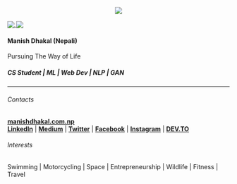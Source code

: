 <p align="center"> 
 <img src="https://profile-counter.glitch.me/manishdhakal/count.svg"/>
</p>

<a href="https://github.com/manishdhakal">
  <img align="center" src="https://github-readme-stats-teal.vercel.app/api?username=manishdhakal&show_icons=truet&include_all_commits=True&hide=contribs"/>
</a>

<a href="https://github.com/manishdhakal">
  <img align="center" src="https://github-readme-stats-teal.vercel.app/api/top-langs/?username=manishdhakal&layout=compact" />
</a>

#### Manish Dhakal (Nepali)
Pursuing The Way of Life
##### CS Student | ML | Web Dev | NLP | GAN
----
###### Contacts
[**manishdhakal.com.np**](https://manishdhakal.com.np)
<br/>
[**LinkedIn**](https://www.linkedin.com/in/manishdhakal521/) |  [**Medium**](https://medium.com/@manishdhakal) | [**Twitter**](https://twitter.com/mns_dkl)  | [**Facebook**](https://www.facebook.com/manish.dhakal2/) | [**Instagram**](https://www.instagram.com/the_manish.dhakal/) | 
[**DEV.TO**](https://dev.to/manishdhakal)

###### Interests
Swimming | Motorcycling | Space | Entrepreneurship | Wildlife | Fitness | Travel
